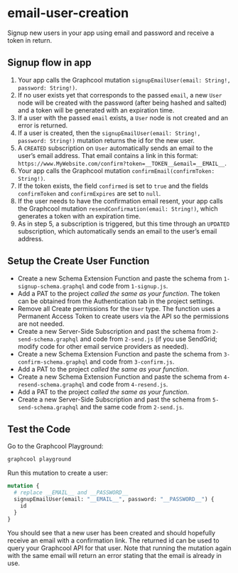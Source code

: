 # email-user-creation

Signup new users in your app using email and password and receive a token in return.

## Signup flow in app

1. Your app calls the Graphcool mutation `signupEmailUser(email: String!, password: String!)`.
2. If no user exists yet that corresponds to the passed `email`, a new `User` node will be created with the password (after being hashed and salted) and a token will be generated with an expiration time.
3. If a user with the passed `email` exists, a `User` node is not created and an error is returned.
4. If a user is created, then the `signupEmailUser(email: String!, password: String!)` mutation returns the id for the new user.
5. A `CREATED` subscription on `User` automatically sends an email to the user’s email address. That email contains a link in this format: `https://www.MyWebsite.com/confirm?token=__TOKEN__&email=__EMAIL__`.
6. Your app calls the Graphcool mutation `confirmEmail(confirmToken: String!)`.
7. If the token exists, the field `confirmed` is set to `true` and the fields `confirmToken` and `confirmExpires` are set to `null`.
8. If the user needs to have the confirmation email resent, your app calls the Graphcool mutation `resendConfirmation(email: String!)`, which generates a token with an expiration time.
9. As in step 5, a subscription is triggered, but this time through an `UPDATED` subscription, which automatically sends an email to the user’s email address.

## Setup the Create User Function

* Create a new Schema Extension Function and paste the schema from `1-signup-schema.graphql` and code from `1-signup.js`.
* Add a PAT to the project *called the same as your function*. The token can be obtained from the Authentication tab in the project settings.
* Remove all Create permissions for the `User` type. The function uses a Permanent Access Token to create users via the API so the permissions are not needed.
* Create a new Server-Side Subscription and past the schema from `2-send-schema.graphql` and code from `2-send.js` (if you use SendGrid; modify code for other email service providers as needed).
* Create a new Schema Extension Function and paste the schema from `3-confirm-schema.graphql` and code from `3-confirm.js`.
* Add a PAT to the project *called the same as your function*.
* Create a new Schema Extension Function and paste the schema from `4-resend-schema.graphql` and code from `4-resend.js`.
* Add a PAT to the project *called the same as your function*.
* Create a new Server-Side Subscription and past the schema from `5-send-schema.graphql` and the same code from `2-send.js`.

## Test the Code

Go to the Graphcool Playground:

```sh
graphcool playground
```

Run this mutation to create a user:

```graphql
mutation {
  # replace __EMAIL__ and __PASSWORD__
  signupEmailUser(email: "__EMAIL__", password: "__PASSWORD__") {
    id
  }
}
```

You should see that a new user has been created and should hopefully receive an email with a confirmation link. The returned id can be used to query your Graphcool API for that user. Note that running the mutation again with the same email will return an error stating that the email is already in use.
